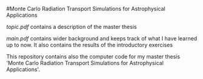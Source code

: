 #Monte Carlo Radiation Transport Simulations for Astrophysical Applications

*topic.pdf* contains a description of the master thesis

*main.pdf* contains wider background and keeps track of what I have learned up to now. It also contains the results of the introductory exercises

This repository contains also the computer code for my master thesis 'Monte Carlo Radiation Transport Simulations for Astrophysical Applications'. 





